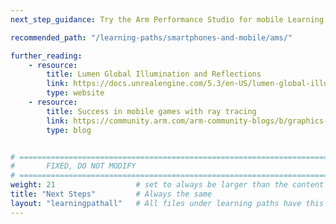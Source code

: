```yaml
---
next_step_guidance: Try the Arm Performance Studio for mobile Learning Path for an introduction to profiling and optimizing your applications.

recommended_path: "/learning-paths/smartphones-and-mobile/ams/"

further_reading:
    - resource:
        title: Lumen Global Illumination and Reflections
        link: https://docs.unrealengine.com/5.3/en-US/lumen-global-illumination-and-reflections-in-unreal-engine/
        type: website
    - resource:
        title: Success in mobile games with ray tracing
        link: https://community.arm.com/arm-community-blogs/b/graphics-gaming-and-vr-blog/posts/mobile-gaming-success-with-ray-tracing
        type: blog


# ================================================================================
#       FIXED, DO NOT MODIFY
# ================================================================================
weight: 21                  # set to always be larger than the content in this path, and one more than 'review'
title: "Next Steps"         # Always the same
layout: "learningpathall"   # All files under learning paths have this same wrapper
---
```

